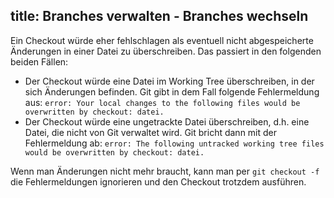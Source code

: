 title: Branches verwalten - Branches wechseln
---

Ein Checkout würde eher fehlschlagen als eventuell nicht abgespeicherte
Änderungen in einer Datei zu überschreiben. Das passiert in den folgenden
beiden Fällen:

- Der Checkout würde eine Datei im Working Tree überschreiben, in
der sich Änderungen befinden. Git gibt in dem Fall folgende Fehlermeldung aus:
`error: Your local changes to the following files would be
overwritten by checkout: datei.`
- Der Checkout würde eine ungetrackte Datei überschreiben, d.h.
eine Datei, die nicht von Git verwaltet wird. Git bricht dann mit der
Fehlermeldung ab: `error: The following untracked working
tree files would be overwritten by checkout: datei.`

Wenn man Änderungen nicht mehr braucht, kann man per `git checkout -f` die Fehlermeldungen ignorieren
und den Checkout trotzdem ausführen.